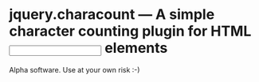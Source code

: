 # jquery.characount — A simple character counting plugin for HTML <input> elements

Alpha software. Use at your own risk :-)
